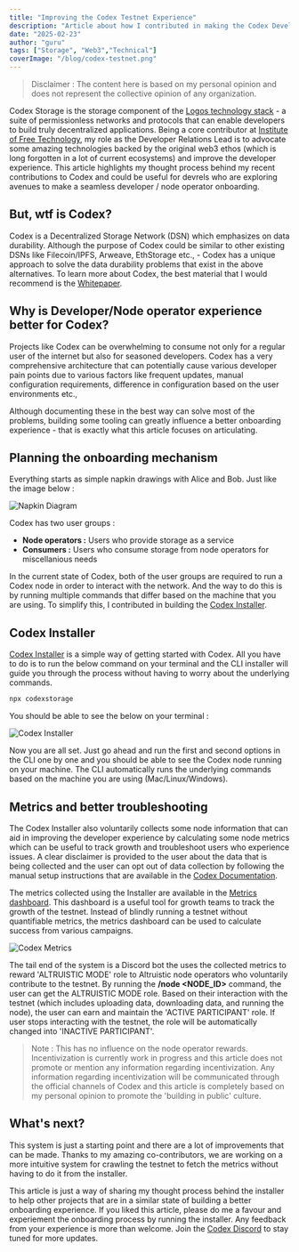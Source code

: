 ```yaml
---
title: "Improving the Codex Testnet Experience"
description: "Article about how I contributed in making the Codex Developer experience better"
date: "2025-02-23"
author: "guru"
tags: ["Storage", "Web3","Technical"]
coverImage: "/blog/codex-testnet.png"
---
```


> Disclaimer : The content here is based on my personal opinion and does not represent the collective opinion of any organization.

Codex Storage is the storage component of the [Logos technology stack](https://logos.co/) - a suite of permissionless networks and protocols that can enable developers to build truly decentralized applications. Being a core contributor at [Institute of Free Technology](https://free.technology), my role as the Developer Relations Lead is to advocate some amazing technologies backed by the original web3 ethos (which is long forgotten in a lot of current ecosystems) and improve the developer experience. This article highlights my thought process behind my recent contributions to Codex and could be useful for devrels who are exploring avenues to make a seamless developer / node operator onboarding.

## But, wtf is Codex?

Codex is a Decentralized Storage Network (DSN) which emphasizes on data durability. Although the purpose of Codex could be similar to other existing DSNs like Filecoin/IPFS, Arweave, EthStorage etc., - Codex has a unique approach to solve the data durability problems that exist in the above alternatives. To learn more about Codex, the best material that I would recommend is the [Whitepaper](https://docs.codex.storage/learn/whitepaper).

## Why is Developer/Node operator experience better for Codex?

Projects like Codex can be overwhelming to consume not only for a regular user of the internet but also for seasoned developers. Codex has a very comprehensive architecture that can potentially cause various developer pain points due to various factors like frequent updates, manual configuration requirements, difference in configuration based on the user environments etc.,

Although documenting these in the best way can solve most of the problems, building some tooling can greatly influence a better onboarding experience - that is exactly what this article focuses on articulating.

## Planning the onboarding mechanism

Everything starts as simple napkin drawings with Alice and Bob. Just like the image below :

![Napkin Diagram](/blog/napkin-diagram.png)

Codex has two user groups :
- **Node operators :** Users who provide storage as a service
- **Consumers :** Users who consume storage from node operators for miscellanious needs

In the current state of Codex, both of the user groups are required to run a Codex node in order to interact with the network. And the way to do this is by running multiple commands that differ based on the machine that you are using. To simplify this, I contributed in building the [Codex Installer](https://github.com/codex-storage/codex-installer).

## Codex Installer

[Codex Installer](https://github.com/codex-storage/codex-installer) is a simple way of getting started with Codex. All you have to do is to run the below command on your terminal and the CLI installer will guide you through the process without having to worry about the underlying commands. 

```bash
npx codexstorage
```

You should be able to see the below on your terminal :

![Codex Installer](/blog/codex-installer.png)

Now you are all set. Just go ahead and run the first and second options in the CLI one by one and you should be able to see the Codex node running on your machine. The CLI automatically runs the underlying commands based on the machine you are using (Mac/Linux/Windows).

## Metrics and better troubleshooting

The Codex Installer also voluntarily collects some node information that can aid in improving the developer experience by calculating some node metrics which can be useful to track growth and troubleshoot users who experience issues. A clear disclaimer is provided to the user about the data that is being collected and the user can opt out of data collection by following the manual setup instructions that are available in the [Codex Documentation](https://docs.codex.storage/).

The metrics collected using the Installer are available in the [Metrics dashboard](https://metrics.testnet.codex.storage/). This dashboard is a useful tool for growth teams to track the growth of the testnet. Instead of blindly running a testnet without quantifiable metrics, the metrics dashboard can be used to calculate success from various campaigns.

![Codex Metrics](/blog/codex-metrics.png)

The tail end of the system is a Discord bot the uses the collected metrics to reward 'ALTRUISTIC MODE' role to Altruistic node operators who voluntarily contribute to the testnet. By running the **/node <NODE_ID>** command, the user can get the ALTRUISTIC MODE role. Based on their interaction with the testnet (which includes uploading data, downloading data, and running the node), the user can earn and maintain the 'ACTIVE PARTICIPANT' role. If user stops interacting with the testnet, the role will be automatically changed into 'INACTIVE PARTICIPANT'.

> Note : This has no influence on the node operator rewards. Incentivization is currently work in progress and this article does not promote or mention any information regarding incentivization. Any information regarding incentivization will be communicated through the official channels of Codex and this article is completely based on my personal opinion to promote the 'building in public' culture.

## What's next?

This system is just a starting point and there are a lot of improvements that can be made. Thanks to my amazing co-contributors, we are working on a more intuitive system for crawling the testnet to fetch the metrics without having to do it from the installer.

This article is just a way of sharing my thought process behind the installer to help other projects that are in a similar state of building a better onboarding experience. If you liked this article, please do me a favour and experiement the onboarding process by running the installer. Any feedback from your experience is more than welcome. Join the [Codex Discord](https://discord.gg/codex-storage) to stay tuned for more updates.